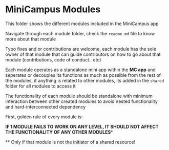 # MiniCampus Modules

This folder shows the different modules included in the MiniCampus app

Navigate through each module folder, check the `readme.md` file to know more about that module

Typo fixes and or contributions are welcome, each module has the sole owner of that module that can guide contributors on how to go about that module (contributions, code of conduct.. etc)

Each module operates as a standalone mini app within the **MC app** and seperates or decouples its functions as much as possible from the rest of the modules, if anything is related to other modules, its added in the `shared` folder for all modules to access it

The functionality of each module should be standalone with minimum interaction between other created modules to avoid nested functionality and hard-interconnected dependency

First, golden rule of every module is: 

**IF 1 MODULE FAILS TO WORK ON ANY LEVEL, IT SHOULD NOT AFFECT THE FUNCTIONALITY OF ANY OTHER MODULES***

** Only if that module is not the initiator of a shared resource!